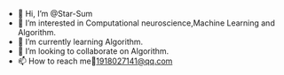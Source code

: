 - 👋 Hi, I’m @Star-Sum
- 👀 I’m interested in Computational neuroscience,Machine Learning and
Algorithm.
- 🌱 I’m currently learning Algorithm.
- 💞️ I’m looking to collaborate on Algorithm.
- 📫 How to reach me:e-mail:1918027141@qq.com

<!---
Star-Sum/Star-Sum is a ✨ special ✨ repository because its `README.md` (this file) appears on your GitHub profile.
You can click the Preview link to take a look at your changes.
--->
